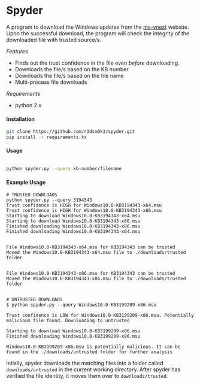 # Spyder

A program to download the Windows updates from the [ms-vnext](http://ms-vnext.net/UpdateArchive/) website. Upon the successful download, the program will check the integrity of the downloaded file with trusted source/s.

*Features*

* Finds out the trust confidence in the file even *before* downloading.
* Downloads the file/s based on the KB number
* Downloads the file/s based on the file name
* Multi-process file downloads

*Requirements*

* python 2.x

#### Installation

```sh
git clone https://github.com/r3dsm0k3/spyder.git
pip install -r requirements.tx
```

#### Usage

```sh

python spyder.py --query kb-number/filename
```

#### Example Usage

```
# TRUSTED DOWNLOADS
python spyder.py --query 3194343
Trust confidence is HIGH for Windows10.0-KB3194343-x64.msu
Trust confidence is HIGH for Windows10.0-KB3194343-x86.msu
Starting to download Windows10.0-KB3194343-x64.msu
Starting to download Windows10.0-KB3194343-x86.msu
Finished downloading Windows10.0-KB3194343-x86.msu
Finished downloading Windows10.0-KB3194343-x64.msu


File Windows10.0-KB3194343-x64.msu for KB3194343 can be trusted
Moved the Windows10.0-KB3194343-x64.msu file to ./downloads/trusted folder


File Windows10.0-KB3194343-x86.msu for KB3194343 can be trusted
Moved the Windows10.0-KB3194343-x86.msu file to ./downloads/trusted folder


# UNTRUSTED DOWNLOADS
$ python spyder.py --query Windows10.0-KB3199209-x86.msu

Trust confidence is LOW for Windows10.0-KB3199209-x86.msu. Potentially malicious file found. Downloading to untrusted

Starting to download Windows10.0-KB3199209-x86.msu
Finished downloading Windows10.0-KB3199209-x86.msu

Windows10.0-KB3199209-x86.msu is potentially malicious. It can be found in the ./downloads/untrusted folder for further analysis

```

Intially, spyder downloads the matching files into a folder called `downloads/untrusted` in the current working directory. After spyder has verified the file identity, it moves them over to `downloads/trusted`.
